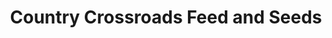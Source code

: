 ---
title: "Country Crossroads Feed and Seeds"
url: /andover/country-crossroads-feed-and-seeds/
shop: agrarian
---